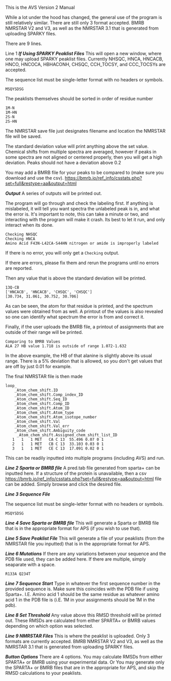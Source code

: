 This is the AVS Version 2 Manual

While a lot under the hood has changed, the general use of the program is still relatively similar. There are still only 3 format accepted. BMRB NMRSTAR V2 and V3, as well as the NMRSTAR 3.1 that is generated from uploading SPARKY files. 

There are 9 lines. 

Line 1 ***If Using SPARKY Peaklist Files***
This will open a new window, where one may upload SPARKY peaklist files. Currently NHSQC, HNCA, HNCACB, HNCO, HNCOCA, HBHACONH, CHSQC, CCH_TOCSY, and CCC_TOCSYs are accepted. 

The sequence list must be single-letter format with no headers or symbols. 
```
MSQYSDSG
```
The peaklists themselves should be sorted in order of residue number
```
1M-N
1M-HN
2S-N
2S-HN
```
The NMRSTAR save file just designates filename and location the NMRSTAR file will be saved. 

The standard deviation value will print anything above the set value. Chemical shifts from multiple spectra are averaged, however if peaks in some spectra are not aligned or centered properly, then you will get a high deviation. Peaks should not have a deviation above 0.2

You may add a BMRB file for your peaks to be compared to (make sure you download and use the csv). https://bmrb.io/ref_info/csstats.php?set=full&restype=aa&output=html

***Output***
A series of outputs will be printed out. 

The program will go through and check the labeling first. If anything is mislabeled, it will tell you want spectra the unlabeled peak is in, and what the error is. 
It's important to note, this can take a minute or two, and interacting with the program will make it crash. Its best to let it run, and only interact when its done. 
```
Checking NHSQC
Checking HNCA
Amino Acid F43N-L42CA-S44HN nitrogen or amide is improperly labeled
```
If there is no error, you will only get a ```Checking``` output. 

If there are errors, please fix them and rerun the programs until no errors are reported. 

Then any value that is above the standard deviation will be printed. 
```
13Q-CB
['HNCACB', 'HNCACB', 'CHSQC', 'CHSQC']
[30.734, 31.061, 30.752, 30.706]
```
As can be seen, the atom for that residue is printed, and the spectrum values were obtained from as well. A printout of the values is also revealed so one can identify what spectrum the error is from and correct it. 

Finally, if the user uploads the BMRB file, a printout of assignments that are outside of their range will be printed. 
```
Comparing to BMRB Values
ALA 27 HB value 1.718 is outside of range 1.072-1.632
```
In the above example, the HB of that alanine is slightly above its usual range. There is a 5% deviation that is allowed, so you don't get values that are off by just 0.01 for example. 

The final NMRSTAR file is then made
```
loop_
    _Atom_chem_shift.ID
    _Atom_chem_shift.Comp_index_ID
    _Atom_chem_shift.Seq_ID
    _Atom_chem_shift.Comp_ID
    _Atom_chem_shift.Atom_ID
    _Atom_chem_shift.Atom_type
    _Atom_chem_shift.Atom_isotope_number
    _Atom_chem_shift.Val
    _Atom_chem_shift.Val_err
    _Atom_chem_shift.Ambiguity_code
     _Atom_chem_shift.Assigned_chem_shift_list_ID
   1   1   1 MET   CA C 13  55.496 0.07 0 1 
   2   1   1 MET   CB C 13  33.103 0.03 0 1 
   3   1   1 MET   CE C 13  17.091 0.02 0 1 
```
This can be readily inputted into multiple programs (including AVS) and run. 



***Line 2 Sparta or BMRB file***
A pred.tab file generated from sparta+ can be inputted here. If a structure of the protein is unavailable, then a csv https://bmrb.io/ref_info/csstats.php?set=full&restype=aa&output=html file can be added. Simply browse and click the desired file. 

***Line 3 Sequence File***

The sequence list must be single-letter format with no headers or symbols. 
```
MSQYSDSG
```

***Line 4 Save Sparta or BMRB file***
This will generate a Sparta or BMRB file that is in the appropriate format for APS (if you wish to use that). 

***Line 5 Save Peaklist File***
This will generate a file of your peaklists (from the NMRSTAR file you inputted) that is in the appropriate format for APS. 

***Line 6 Mutations***
If there are any variations between your sequence and the PDB file used, they can be added here. If there are multiple, simply seaparate with a space. 
```
R133A Q234T
```
***Line 7 Sequence Start***
Type in whatever the first sequence number in the provided sequence is. Make sure this coincides with the PDB file if using Sparta+. I.E. Amino acid 1 should be the same residue as whatever amino acid 1 in the PDB file is (i.E. 1M in your assignments should be 1M in the pdb). 

***Line 8 Set Threshold***
Any value above this RMSD threshold will be printed out. These RMSDs are calculated from either SPARTA+ or BMRB values depending on which option was selected. 

***Line 9 NMRSTAR Files***
This is where the peaklist is uploaded. Only 3 formats are currently accepted. BMRB NMRSTAR V2 and V3, as well as the NMRSTAR 3.1 that is generated from uploading SPARKY files.

***Button Options***
There are 4 options. 
You may calculate RMSDs from either SPARTA+ or BMRB using your experimental data. 
Or 
You may generate only the SPARTA+ or BMRB files that are in the appropriate for APS, and skip the RMSD calculations to your peaklists. 
